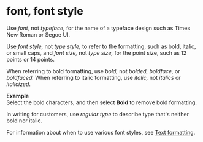 # font, font style

Use *font,* not *typeface,* for the name of a typeface design such as Times New Roman or Segoe UI. 

Use *font style,* not *type style,* to refer to the formatting, such as bold, italic, or small caps, and *font size,* not *type size,* for the point size, such as 12 points or 14 points.

When referring to bold formatting, use *bold,* not *bolded, boldface,* or *boldfaced.* When referring to italic formatting, use *italic,* not *italics* or *italicized*.

**Example**  
Select the bold characters, and then select **Bold** to remove bold formatting.

In writing for customers, use *regular type* to describe type that's neither bold nor italic.

For information about when to use various font styles, see [Text formatting](~/text-formatting/index.md).
